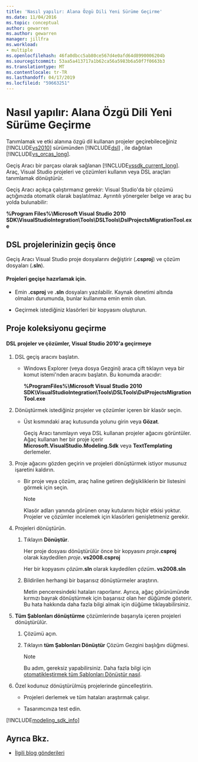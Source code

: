 ```yaml
---
title: 'Nasıl yapılır: Alana Özgü Dili Yeni Sürüme Geçirme'
ms.date: 11/04/2016
ms.topic: conceptual
author: gewarren
ms.author: gewarren
manager: jillfra
ms.workload:
- multiple
ms.openlocfilehash: 46fa0dbcc5ab80ce567d4e0afd64d8990006204b
ms.sourcegitcommit: 53aa5a413717a1b62ca56a5983b6a50f7f0663b3
ms.translationtype: MT
ms.contentlocale: tr-TR
ms.lasthandoff: 04/17/2019
ms.locfileid: "59663251"
---
```

# <a name="how-to-migrate-a-domain-specific-language-to-a-new-version"></a>Nasıl yapılır: Alana Özgü Dili Yeni Sürüme Geçirme
Tanımlamak ve etki alanına özgü dil kullanan projeler geçirebileceğiniz [!INCLUDE[vs2010](../misc/includes/vs2010_md.md)] sürümünden [!INCLUDE[dsl](../modeling/includes/dsl_md.md)] , ile dağıtılan [!INCLUDE[vs_orcas_long](../debugger/includes/vs_orcas_long_md.md)].

 Geçiş Aracı bir parçası olarak sağlanan [!INCLUDE[vssdk_current_long](../misc/includes/vssdk_current_long_md.md)]. Araç, Visual Studio projeleri ve çözümleri kullanın veya DSL araçları tanımlamak dönüştürür.

 Geçiş Aracı açıkça çalıştırmanız gerekir: Visual Studio'da bir çözümü açtığınızda otomatik olarak başlatılmaz. Ayrıntılı yönergeler belge ve araç bu yolda bulunabilir:

 **%Program Files%\Microsoft Visual Studio 2010 SDK\VisualStudioIntegration\Tools\DSLTools\DslProjectsMigrationTool.exe**

## <a name="before-you-migrate-your-dsl-projects"></a>DSL projelerinizin geçiş önce
 Geçiş Aracı Visual Studio proje dosyalarını değiştirir (**.csproj**) ve çözüm dosyaları (**.sln**).

#### <a name="to-prepare-projects-for-migration"></a>Projeleri geçişe hazırlamak için.

-   Emin **.csproj** ve **.sln** dosyaları yazılabilir. Kaynak denetimi altında olmaları durumunda, bunlar kullanıma emin emin olun.

-   Geçirmek istediğiniz klasörleri bir kopyasını oluşturun.

## <a name="migrating-a-collection-of-projects"></a>Proje koleksiyonu geçirme

#### <a name="to-migrate-dsl-projects-and-solutions-to-visual-studio-2010"></a>DSL projeler ve çözümler, Visual Studio 2010'a geçirmeye

1. DSL geçiş aracını başlatın.

   -   Windows Explorer (veya dosya Gezgini) araca çift tıklayın veya bir komut istemi'nden aracını başlatın. Bu konumda aracıdır:

        **%ProgramFiles%\Microsoft Visual Studio 2010 SDK\VisualStudioIntegration\Tools\DSLTools\DslProjectsMigrationTool.exe**

2. Dönüştürmek istediğiniz projeler ve çözümler içeren bir klasör seçin.

   - Üst kısmındaki araç kutusunda yolunu girin veya **Gözat**.

     Geçiş Aracı tanımlayın veya DSL kullanan projeler ağacını görüntüler. Ağaç kullanan her bir proje içerir **Microsoft.VisualStudio.Modeling.Sdk** veya **TextTemplating** derlemeler.

3. Proje ağacını gözden geçirin ve projeleri dönüştürmek istiyor musunuz işaretini kaldırın.

   -   Bir proje veya çözüm, araç haline getiren değişikliklerin bir listesini görmek için seçin.

       > [!NOTE]
       >  Klasör adları yanında görünen onay kutularını hiçbir etkisi yoktur. Projeler ve çözümler incelemek için klasörleri genişletmeniz gerekir.

4. Projeleri dönüştürün.

   1.  Tıklayın **Dönüştür**.

        Her proje dosyası dönüştürülür önce bir kopyasını _proje_**.csproj** olarak kaydedilen _proje_**. vs2008.csproj**

        Her bir kopyasını _çözüm_**.sln** olarak kaydedilen _çözüm_**. vs2008.sln**

   2.  Bildirilen herhangi bir başarısız dönüştürmeler araştırın.

        Metin penceresindeki hataları raporlanır. Ayrıca, ağaç görünümünde kırmızı bayrak dönüştürmek için başarısız olan her düğümde gösterir. Bu hata hakkında daha fazla bilgi almak için düğüme tıklayabilirsiniz.

5. **Tüm Şablonları dönüştürme** çözümlerinde başarıyla içeren projeleri dönüştürülür.

   1.  Çözümü açın.

   2.  Tıklayın **tüm Şablonları Dönüştür** Çözüm Gezgini başlığını düğmesi.

       > [!NOTE]
       >  Bu adım, gereksiz yapabilirsiniz. Daha fazla bilgi için [otomatikleştirmek tüm Şablonları Dönüştür nasıl](/previous-versions/visualstudio/visual-studio-2012/ff521399\(v\=vs.110\)).

6. Özel kodunuz dönüştürülmüş projelerinde güncelleştirin.

   -   Projeleri derlemek ve tüm hataları araştırmak çalışır.

   -   Tasarımcınıza test edin.

[!INCLUDE[modeling_sdk_info](includes/modeling_sdk_info.md)]

## <a name="see-also"></a>Ayrıca Bkz.

- [İlgili blog gönderileri](https://devblogs.microsoft.com/devops/the-visual-studio-modeling-sdk-is-now-available-with-visual-studio-2017/)